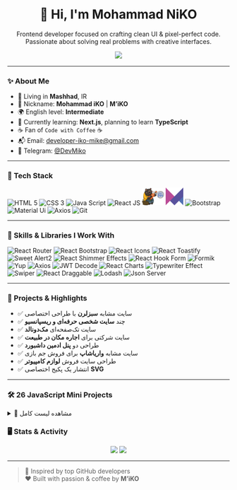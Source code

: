 <h1 align="center">👋 Hi, I'm Mohammad NiKO</h1>
<p align="center">
  Frontend developer focused on crafting clean UI & pixel-perfect code. Passionate about solving real problems with creative interfaces.
</p>

<div align="center">
  <img src="/typing.gif" width="375px" style="max-width: 100%;" />
</div>

---

### ✨ About Me

- 📍 Living in **Mashhad**, IR
- 💬 Nickname: **Mohammad iKO** | **M’iKO**  
- 🌍 English level: **Intermediate**  
- 🚀 Currently learning: **Next.js**, planning to learn **TypeScript**  
- ☕ Fan of `Code with Coffee` ☕  
- 📬 Email: [developer-iko-mike@gmail.com](mailto:developer-iko-mike@gmail.com)  
- 💬 Telegram: [@DevMiko](https://t.me/DevMiko)  

---

### 🔧 Tech Stack

<p align="left">
  <img src="https://cdn.jsdelivr.net/gh/devicons/devicon/icons/html5/html5-original.svg" width="40" title="HTML 5" />
  <img src="https://cdn.jsdelivr.net/gh/devicons/devicon/icons/css3/css3-original.svg" width="40" title="CSS 3" />
  <img src="https://cdn.jsdelivr.net/gh/devicons/devicon/icons/javascript/javascript-original.svg" width="40" title="Java Script" />
  <img src="https://cdn.jsdelivr.net/gh/devicons/devicon/icons/react/react-original.svg" width="40" title="React JS" />
  <img src="./zustand.png" width="50" title="Zustand" />
  <img src="./framerMotion.png" width="40" title="Framer Motion" />
  <img src="https://cdn.jsdelivr.net/gh/devicons/devicon/icons/bootstrap/bootstrap-original.svg" width="40" title="Bootstrap" />
  <img src="https://cdn.jsdelivr.net/gh/devicons/devicon/icons/materialui/materialui-original.svg" width="40" title="Material Ui" />
  <img src="https://cdn.jsdelivr.net/gh/devicons/devicon/icons/axios/axios-plain.svg" width="40" title="Axios" />
  <img src="https://cdn.jsdelivr.net/gh/devicons/devicon/icons/git/git-original.svg" width="40" title="Git" />
</p>

---

### 🎯 Skills & Libraries I Work With

<p align="left"> <img src="https://img.shields.io/badge/react_router-CA4245?style=for-the-badge&logo=react-router&logoColor=white" title="React Router" /> <img src="https://img.shields.io/badge/react_bootstrap-7952B3?style=for-the-badge&logo=bootstrap&logoColor=white" title="React Bootstrap" /> <img src="https://img.shields.io/badge/react_icons-61DAFB?style=for-the-badge&logo=react&logoColor=white" title="React Icons" /> <img src="https://img.shields.io/badge/react_toastify-4CAF50?style=for-the-badge&logo=react&logoColor=white" title="React Toastify" /> <img src="https://img.shields.io/badge/sweetalert2-FF5C5C?style=for-the-badge&logo=sweetalert2&logoColor=white" title="Sweet Alert2" /> <img src="https://img.shields.io/badge/react_shimmer_Effects-8E44AD?style=for-the-badge&logo=react&logoColor=white" title="React Shimmer Effects" /> <img src="https://img.shields.io/badge/react_hook_form-EC5990?style=for-the-badge&logo=reacthookform&logoColor=white" title="React Hook Form" /> <img src="https://img.shields.io/badge/formik-000000?style=for-the-badge&logo=formik&logoColor=white" title="Formik" /> <img src="https://img.shields.io/badge/yup-4B5563?style=for-the-badge&logo=yup&logoColor=white" title="Yup" /> <img src="https://img.shields.io/badge/axios-5A29E4?style=for-the-badge&logo=axios&logoColor=white" title="Axios" /> <img src="https://img.shields.io/badge/jwt_decode-000000?style=for-the-badge&logo=jsonwebtokens&logoColor=white" title="JWT Decode" /> <img src="https://img.shields.io/badge/recharts-FF6384?style=for-the-badge&logo=recharts&logoColor=white" title="React Charts" /> <img src="https://img.shields.io/badge/typewriter_effect-000000?style=for-the-badge&logo=typewriter&logoColor=white" title="Typewriter Effect" /> <img src="https://img.shields.io/badge/swiper-6332F6?style=for-the-badge&logo=swiper&logoColor=white" title="Swiper" /> <img src="https://img.shields.io/badge/react_draggable-FFC300?style=for-the-badge&logo=react&logoColor=black" title="React Draggable" /> <img src="https://img.shields.io/badge/lodash-3492FF?style=for-the-badge&logo=lodash&logoColor=white" title="Lodash" /> <img src="https://img.shields.io/badge/json_server-000000?style=for-the-badge&logo=json&logoColor=white" title="Json Server" /> </p>



---

### 🧠 Projects & Highlights

- ✅ سایت مشابه **سبزلرن** با طراحی اختصاصی  
- ✅ چند **سایت شخصی حرفه‌ای و ریسپانسیو**  
- ✅ سایت تک‌صفحه‌ای **مک‌دونالد**  
- ✅ سایت شرکتی برای **اجاره مکان در طبیعت**  
- ✅ طراحی دو **پنل ادمین داشبورد**  
- ✅ سایت مشابه **واریاشاپ** برای فروش جم بازی  
- ✅ طراحی سایت فروش **لوازم کامپیوتر**  
- ✅ انتشار یک پکیج اختصاصی **SVG**

---

### 🛠 26 JavaScript Mini Projects

<details>
<summary>📂 مشاهده لیست کامل</summary>

```

1. AboutKey         10. LoadingBeforeSite    19. Profile
2. BookList         11. MakeLorem            20. Random-BG
3. BoxRandomImage   12. multiplay            21. RegEx
4. BuyTickets       13. MusicPlayer          22. RightClickMenu
5. Convert-C-To-F   14. MusicPlayer2         23. SearchBoxCoustomTitle
6. GetUsersRandom   15. NoteApp              24. ShoesShop
7. InputMaxLengh    16. NoteApp2             25. ThemeSwitcher
8. KeyBoard         17. Pageitions           26. TodoList
9. LightRange       18. PasswordToggle

```

</details>

### 🖥 Stats & Activity

<p align="center">
  <img src="https://github-readme-stats.vercel.app/api?username=developer-iko-mike&show_icons=true&theme=radical" width="450" />
  <img src="https://github-readme-stats.vercel.app/api/top-langs/?username=developer-iko-mike&layout=compact&theme=radical" width="350" />
</p>

---

> 🧠 Inspired by top GitHub developers  
> ❤️ Built with passion & coffee by **M’iKO**
